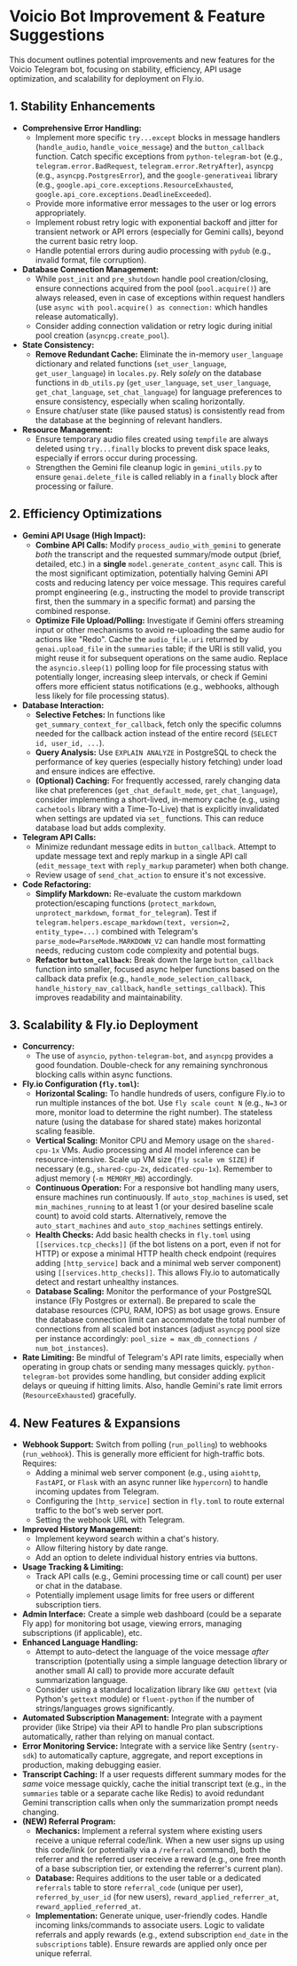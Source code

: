 # Voicio Bot Improvement & Feature Suggestions

This document outlines potential improvements and new features for the Voicio Telegram bot, focusing on stability, efficiency, API usage optimization, and scalability for deployment on Fly.io.

## 1. Stability Enhancements

*   **Comprehensive Error Handling:**
    *   Implement more specific `try...except` blocks in message handlers (`handle_audio`, `handle_voice_message`) and the `button_callback` function. Catch specific exceptions from `python-telegram-bot` (e.g., `telegram.error.BadRequest`, `telegram.error.RetryAfter`), `asyncpg` (e.g., `asyncpg.PostgresError`), and the `google-generativeai` library (e.g., `google.api_core.exceptions.ResourceExhausted`, `google.api_core.exceptions.DeadlineExceeded`).
    *   Provide more informative error messages to the user or log errors appropriately.
    *   Implement robust retry logic with exponential backoff and jitter for transient network or API errors (especially for Gemini calls), beyond the current basic retry loop.
    *   Handle potential errors during audio processing with `pydub` (e.g., invalid format, file corruption).
*   **Database Connection Management:**
    *   While `post_init` and `pre_shutdown` handle pool creation/closing, ensure connections acquired from the pool (`pool.acquire()`) are always released, even in case of exceptions within request handlers (use `async with pool.acquire() as connection:` which handles release automatically).
    *   Consider adding connection validation or retry logic during initial pool creation (`asyncpg.create_pool`).
*   **State Consistency:**
    *   **Remove Redundant Cache:** Eliminate the in-memory `user_language` dictionary and related functions (`set_user_language`, `get_user_language`) in `locales.py`. Rely *solely* on the database functions in `db_utils.py` (`get_user_language`, `set_user_language`, `get_chat_language`, `set_chat_language`) for language preferences to ensure consistency, especially when scaling horizontally.
    *   Ensure chat/user state (like paused status) is consistently read from the database at the beginning of relevant handlers.
*   **Resource Management:**
    *   Ensure temporary audio files created using `tempfile` are always deleted using `try...finally` blocks to prevent disk space leaks, especially if errors occur during processing.
    *   Strengthen the Gemini file cleanup logic in `gemini_utils.py` to ensure `genai.delete_file` is called reliably in a `finally` block after processing or failure.

## 2. Efficiency Optimizations

*   **Gemini API Usage (High Impact):**
    *   **Combine API Calls:** Modify `process_audio_with_gemini` to generate *both* the transcript and the requested summary/mode output (brief, detailed, etc.) in a **single** `model.generate_content_async` call. This is the most significant optimization, potentially halving Gemini API costs and reducing latency per voice message. This requires careful prompt engineering (e.g., instructing the model to provide transcript first, then the summary in a specific format) and parsing the combined response.
    *   **Optimize File Upload/Polling:** Investigate if Gemini offers streaming input or other mechanisms to avoid re-uploading the same audio for actions like "Redo". Cache the `audio_file.uri` returned by `genai.upload_file` in the `summaries` table; if the URI is still valid, you might reuse it for subsequent operations on the same audio. Replace the `asyncio.sleep(1)` polling loop for file processing status with potentially longer, increasing sleep intervals, or check if Gemini offers more efficient status notifications (e.g., webhooks, although less likely for file processing status).
*   **Database Interaction:**
    *   **Selective Fetches:** In functions like `get_summary_context_for_callback`, fetch only the specific columns needed for the callback action instead of the entire record (`SELECT id, user_id, ...`).
    *   **Query Analysis:** Use `EXPLAIN ANALYZE` in PostgreSQL to check the performance of key queries (especially history fetching) under load and ensure indices are effective.
    *   **(Optional) Caching:** For frequently accessed, rarely changing data like chat preferences (`get_chat_default_mode`, `get_chat_language`), consider implementing a short-lived, in-memory cache (e.g., using `cachetools` library with a Time-To-Live) that is explicitly invalidated when settings are updated via `set_` functions. This can reduce database load but adds complexity.
*   **Telegram API Calls:**
    *   Minimize redundant message edits in `button_callback`. Attempt to update message text and reply markup in a single API call (`edit_message_text` with `reply_markup` parameter) when both change.
    *   Review usage of `send_chat_action` to ensure it's not excessive.
*   **Code Refactoring:**
    *   **Simplify Markdown:** Re-evaluate the custom markdown protection/escaping functions (`protect_markdown`, `unprotect_markdown`, `format_for_telegram`). Test if `telegram.helpers.escape_markdown(text, version=2, entity_type=...)` combined with Telegram's `parse_mode=ParseMode.MARKDOWN_V2` can handle most formatting needs, reducing custom code complexity and potential bugs.
    *   **Refactor `button_callback`:** Break down the large `button_callback` function into smaller, focused async helper functions based on the callback data prefix (e.g., `handle_mode_selection_callback`, `handle_history_nav_callback`, `handle_settings_callback`). This improves readability and maintainability.

## 3. Scalability & Fly.io Deployment

*   **Concurrency:**
    *   The use of `asyncio`, `python-telegram-bot`, and `asyncpg` provides a good foundation. Double-check for any remaining synchronous blocking calls within async functions.
*   **Fly.io Configuration (`fly.toml`):**
    *   **Horizontal Scaling:** To handle hundreds of users, configure Fly.io to run multiple instances of the bot. Use `fly scale count N` (e.g., `N=3` or more, monitor load to determine the right number). The stateless nature (using the database for shared state) makes horizontal scaling feasible.
    *   **Vertical Scaling:** Monitor CPU and Memory usage on the `shared-cpu-1x` VMs. Audio processing and AI model inference can be resource-intensive. Scale up VM size (`fly scale vm SIZE`) if necessary (e.g., `shared-cpu-2x`, `dedicated-cpu-1x`). Remember to adjust memory (`-m MEMORY_MB`) accordingly.
    *   **Continuous Operation:** For a responsive bot handling many users, ensure machines run continuously. If `auto_stop_machines` is used, set `min_machines_running` to at least 1 (or your desired baseline scale count) to avoid cold starts. Alternatively, remove the `auto_start_machines` and `auto_stop_machines` settings entirely.
    *   **Health Checks:** Add basic health checks in `fly.toml` using `[[services.tcp_checks]]` (if the bot listens on a port, even if not for HTTP) or expose a minimal HTTP health check endpoint (requires adding `[http_service]` back and a minimal web server component) using `[[services.http_checks]]`. This allows Fly.io to automatically detect and restart unhealthy instances.
    *   **Database Scaling:** Monitor the performance of your PostgreSQL instance (Fly Postgres or external). Be prepared to scale the database resources (CPU, RAM, IOPS) as bot usage grows. Ensure the database connection limit can accommodate the total number of connections from all scaled bot instances (adjust `asyncpg` pool size per instance accordingly: `pool_size = max_db_connections / num_bot_instances`).
*   **Rate Limiting:** Be mindful of Telegram's API rate limits, especially when operating in group chats or sending many messages quickly. `python-telegram-bot` provides some handling, but consider adding explicit delays or queuing if hitting limits. Also, handle Gemini's rate limit errors (`ResourceExhausted`) gracefully.

## 4. New Features & Expansions

*   **Webhook Support:** Switch from polling (`run_polling`) to webhooks (`run_webhook`). This is generally more efficient for high-traffic bots. Requires:
    *   Adding a minimal web server component (e.g., using `aiohttp`, `FastAPI`, or `Flask` with an async runner like `hypercorn`) to handle incoming updates from Telegram.
    *   Configuring the `[http_service]` section in `fly.toml` to route external traffic to the bot's web server port.
    *   Setting the webhook URL with Telegram.
*   **Improved History Management:**
    *   Implement keyword search within a chat's history.
    *   Allow filtering history by date range.
    *   Add an option to delete individual history entries via buttons.
*   **Usage Tracking & Limiting:**
    *   Track API calls (e.g., Gemini processing time or call count) per user or chat in the database.
    *   Potentially implement usage limits for free users or different subscription tiers.
*   **Admin Interface:** Create a simple web dashboard (could be a separate Fly app) for monitoring bot usage, viewing errors, managing subscriptions (if applicable), etc.
*   **Enhanced Language Handling:**
    *   Attempt to auto-detect the language of the voice message *after* transcription (potentially using a simple language detection library or another small AI call) to provide more accurate default summarization language.
    *   Consider using a standard localization library like `GNU gettext` (via Python's `gettext` module) or `fluent-python` if the number of strings/languages grows significantly.
*   **Automated Subscription Management:** Integrate with a payment provider (like Stripe) via their API to handle Pro plan subscriptions automatically, rather than relying on manual contact.
*   **Error Monitoring Service:** Integrate with a service like Sentry (`sentry-sdk`) to automatically capture, aggregate, and report exceptions in production, making debugging easier.
*   **Transcript Caching:** If a user requests different summary modes for the *same* voice message quickly, cache the initial transcript text (e.g., in the `summaries` table or a separate cache like Redis) to avoid redundant Gemini transcription calls when only the summarization prompt needs changing.
*   **(NEW) Referral Program:**
    *   **Mechanics:** Implement a referral system where existing users receive a unique referral code/link. When a new user signs up using this code/link (or potentially via a `/referral` command), both the referrer and the referred user receive a reward (e.g., one free month of a base subscription tier, or extending the referrer's current plan).
    *   **Database:** Requires additions to the user table or a dedicated `referrals` table to store `referral_code` (unique per user), `referred_by_user_id` (for new users), `reward_applied_referrer_at`, `reward_applied_referred_at`.
    *   **Implementation:** Generate unique, user-friendly codes. Handle incoming links/commands to associate users. Logic to validate referrals and apply rewards (e.g., extend subscription `end_date` in the `subscriptions` table). Ensure rewards are applied only once per unique referral. 